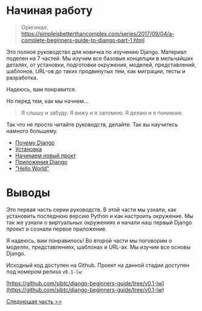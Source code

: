 # Начиная работу

> Оригинал: https://simpleisbetterthancomplex.com/series/2017/09/04/a-complete-beginners-guide-to-django-part-1.html

Это полное руководство для новичка по изучению Django. Материал поделен на 7 частей. Мы изучим все базовые концепции в мельчайших деталях, от установки, подготовки окружения, моделей, представлений, шаблонов, URL-ов до таких продвинутых тем, как миграции, тесты и разработка.

Надеюсь, вам понравится.

Но перед тем, как мы начнем...

> Я слышу и забуду. Я вижу и я запомню. Я делаю и я понимаю.

Так что не просто читайте руководств, делайте. Так вы научитесь намного большему.

* [Почему Django](/part-1/why-django.md)
* [Установка](/part-1/installation.md)
* [Начинаем новый прокт](/part-1/new-project.md)
* [Приложения Django](/part-1/django-apps.md)
* ["Hello World"](/part-1/hello-world.md)

# Выводы

Это первая часть серии руководств. В этой части мы узнали, как установить последнюю версию Python и как настроить окружение. Мы так же узнали о виртуальных окружениях и начали наш первый Django проект и сознали первое приложение.

Я надеюсь, вам понравилось! Во второй части мы поговорим о моделях, представлениях, шаблонах и URL-ах. Мы изучим все основы Django.

Исходный код доступен на Github. Проект на данной стадии  доступен под номером релиза `v0.1-lw`:

[https://github.com/sibtc/django-beginners-guide/tree/v0.1-lw](https://github.com/sibtc/django-beginners-guide/tree/v0.1-lw)

[Следующая часть >>](/part-2/fundamentals.md)
